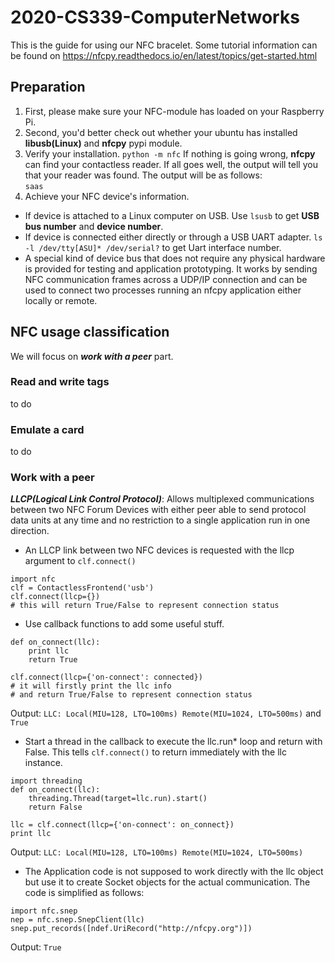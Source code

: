 # 2020-CS339-ComputerNetworks
This is the guide for using our NFC bracelet. Some tutorial information can be found on
https://nfcpy.readthedocs.io/en/latest/topics/get-started.html
## Preparation
1. First, please make sure your NFC-module has loaded on your Raspberry Pi. 
2. Second, you'd better check out whether your ubuntu has installed **libusb(Linux)** and  **nfcpy** pypi module.
3. Verify your installation. ``python -m nfc`` If nothing is going wrong, **nfcpy** can find your contactless reader. If all goes well, the output will tell you that your reader was found.
The output will be as follows: \
``saas`` 
4. Achieve your NFC device's information. 
* If device is attached to a Linux computer on USB. Use ``lsusb`` to get **USB bus number** and **device number**. 
* If device is connected either directly or through a USB UART adapter. ``ls -l /dev/tty[ASU]* /dev/serial?`` to get Uart interface number.
* A special kind of device bus that does not require any physical hardware is provided for testing and application prototyping. 
It works by sending NFC communication frames across a UDP/IP connection and can be used to connect two processes running an nfcpy application either locally or remote.
## NFC usage classification
We will focus on ***work with a peer*** part.
### Read and write tags
to do
### Emulate a card
to do 
### Work with a peer
***LLCP(Logical Link Control Protocol)***: Allows multiplexed communications 
between two NFC Forum Devices with either peer able to send protocol data units 
at any time and no restriction to a single application run in one direction.
* An LLCP link between two NFC devices is requested with the llcp argument to ``clf.connect()``
```
import nfc
clf = ContactlessFrontend('usb')
clf.connect(llcp={})
# this will return True/False to represent connection status
```
* Use callback functions to add some useful stuff.
```
def on_connect(llc):
    print llc
    return True

clf.connect(llcp={'on-connect': connected})
# it will firstly print the llc info
# and return True/False to represent connection status
```
Output: ``LLC: Local(MIU=128, LTO=100ms) Remote(MIU=1024, LTO=500ms)``
and ``True``
* Start a thread in the callback to execute the llc.run* loop and return with False. 
This tells ``clf.connect()`` to return immediately with the llc instance.
```
import threading
def on_connect(llc):
    threading.Thread(target=llc.run).start()
    return False

llc = clf.connect(llcp={'on-connect': on_connect})
print llc
```
Output: ``LLC: Local(MIU=128, LTO=100ms) Remote(MIU=1024, LTO=500ms)``
* The Application code is not supposed to work directly with the llc object 
but use it to create Socket objects for the actual communication. The code 
is simplified as follows:
```
import nfc.snep
nep = nfc.snep.SnepClient(llc)
snep.put_records([ndef.UriRecord("http://nfcpy.org")])
```
Output: ``True``